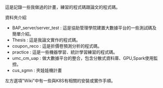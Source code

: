 這是記錄一些我做過的計畫，練習的程式碼跟論文的程式碼。

資料夾介紹
- BAP_server/server_test : 這是協助管理學院建置大數據平台的一些測試碼及簡單介紹。
- Thesis : 這是我論文實作的程式碼。
- coupon_reco : 這是折價卷預測分析的程式碼。
- practice : 這是一些機器學習、統計學習練習的程式碼。
- umc_cm_uap : 做大數據平台的整合，包含分散式資料庫、GPU,Spark使用監控。
- cus_sgmn : 夾娃娃機計畫

左方選項"Wiki"中有一些與K8S有相關的安裝或實作手順。
